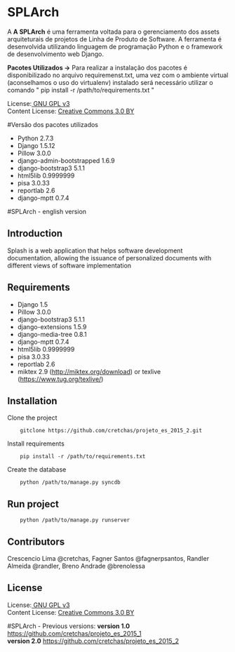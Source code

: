 # SPLArch
A **A SPLArch** é uma ferramenta voltada para o gerenciamento dos assets arquiteturais de projetos de Linha de Produto de Software. A ferramenta é desenvolvida utilizando linguagem de programação Python e o framework de desenvolvimento web Django.

**Pacotes Utilizados →** Para realizar a instalação dos pacotes é disponibilizado no arquivo requiremenst.txt, uma vez com o ambiente virtual (aconselhamos o uso do virtualenv) instalado será necessário utilizar o comando " pip install -r /path/to/requirements.txt "

License:<a href="http://www.gnu.org/licenses/gpl.html" target="blank"> GNU GPL v3</a><br>
Content License: <a href="https://creativecommons.org/licenses/by/3.0/" target = "blank">Creative Commons 3.0 BY</a>

#Versão dos pacotes utilizados<br>
* Python 2.7.3<br>
* Django 1.5.12<br>
* Pillow 3.0.0<br>
* django-admin-bootstrapped 1.6.9<br>
* django-bootstrap3 5.1.1<br>
* html5lib 0.9999999<br>
* pisa 3.0.33<br>
* reportlab 2.6<br>
* django-mptt 0.7.4<br>


#SPLArch - english version

Introduction
------------
Splash is a web application that helps software development documentation, allowing the issuance of personalized documents with different views of software implementation


Requirements
---------------------------

  * Django	1.5
  * Pillow	3.0.0
  * django-bootstrap3	5.1.1
  * django-extensions	1.5.9
  * django-media-tree	0.8.1
  * django-mptt	0.7.4
  * html5lib	0.9999999
  * pisa	3.0.33
  * reportlab	2.6
  * miktex 2.9 (http://miktex.org/download) or texlive (https://www.tug.org/texlive/)

Installation 
---------------------------

Clone the project

        gitclone https://github.com/cretchas/projeto_es_2015_2.git

Install requirements

        pip install -r /path/to/requirements.txt

Create the database

        python /path/to/manage.py syncdb


Run project
---------------------------

        python /path/to/manage.py runserver


Contributors
---------------------------
Crescencio Lima @cretchas, Fagner Santos @fagnerpsantos, Randler Almeida @randler, Breno Andrade @brenolessa

License
---------------------------
License:<a href="http://www.gnu.org/licenses/gpl.html" target="blank"> GNU GPL v3</a><br>
Content License: <a href="https://creativecommons.org/licenses/by/3.0/" target = "blank">Creative Commons 3.0 BY</a>


#SPLArch - Previous versions:
**version 1.0** https://github.com/cretchas/projeto_es_2015_1<br>
**version 2.0** https://github.com/cretchas/projeto_es_2015_2
